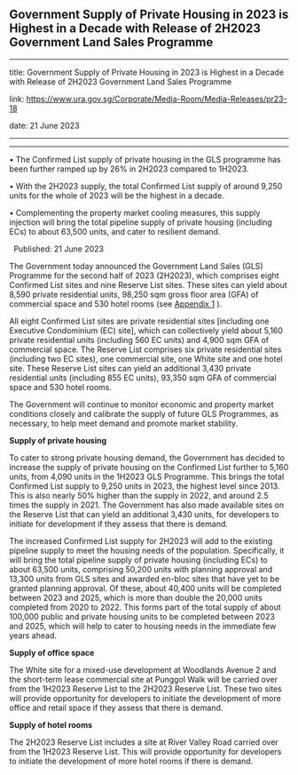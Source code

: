 ## Government Supply of Private Housing in 2023 is Highest in a Decade with Release of 2H2023 Government Land Sales Programme
---
title: Government Supply of Private Housing in 2023 is Highest in a Decade with Release of 2H2023 Government Land Sales Programme

link: https://www.ura.gov.sg/Corporate/Media-Room/Media-Releases/pr23-18

date: 21 June 2023

---

--------------------------------------------------------------------------------------------------------------------------

  
• The Confirmed List supply of private housing in the GLS programme has been further ramped up by 26% in 2H2023 compared to 1H2023.   
  
• With the 2H2023 supply, the total Confirmed List supply of around 9,250 units for the whole of 2023 will be the highest in a decade.   
  
• Complementing the property market cooling measures, this supply injection will bring the total pipeline supply of private housing (including ECs) to about 63,500 units, and cater to resilient demand. 

  Published: 21 June 2023

The Government today announced the Government Land Sales (GLS) Programme for the second half of 2023 (2H2023), which comprises eight Confirmed List sites and nine Reserve List sites. These sites can yield about 8,590 private residential units, 98,250 sqm gross floor area (GFA) of commercial space and 530 hotel rooms (see [Appendix 1](https://www.ura.gov.sg/-/media/Corporate/Media-Room/2023/Jun/pr23-18a_v2.pdf) ).  
  
All eight Confirmed List sites are private residential sites \[including one Executive Condominium (EC) site\], which can collectively yield about 5,160 private residential units (including 560 EC units) and 4,900 sqm GFA of commercial space. The Reserve List comprises six private residential sites (including two EC sites), one commercial site, one White site and one hotel site. These Reserve List sites can yield an additional 3,430 private residential units (including 855 EC units), 93,350 sqm GFA of commercial space and 530 hotel rooms.   
  
The Government will continue to monitor economic and property market conditions closely and calibrate the supply of future GLS Programmes, as necessary, to help meet demand and promote market stability.   
  
**Supply of private housing**  
  
To cater to strong private housing demand, the Government has decided to increase the supply of private housing on the Confirmed List further to 5,160 units, from 4,090 units in the 1H2023 GLS Programme. This brings the total Confirmed List supply to 9,250 units in 2023, the highest level since 2013. This is also nearly 50% higher than the supply in 2022, and around 2.5 times the supply in 2021. The Government has also made available sites on the Reserve List that can yield an additional 3,430 units, for developers to initiate for development if they assess that there is demand.   
  
The increased Confirmed List supply for 2H2023 will add to the existing pipeline supply to meet the housing needs of the population. Specifically, it will bring the total pipeline supply of private housing (including ECs) to about 63,500 units, comprising 50,200 units with planning approval and 13,300 units from GLS sites and awarded en-bloc sites that have yet to be granted planning approval. Of these, about 40,400 units will be completed between 2023 and 2025, which is more than double the 20,000 units completed from 2020 to 2022. This forms part of the total supply of about 100,000 public and private housing units to be completed between 2023 and 2025, which will help to cater to housing needs in the immediate few years ahead.  
  
**Supply of office space**  
  
The White site for a mixed-use development at Woodlands Avenue 2 and the short-term lease commercial site at Punggol Walk will be carried over from the 1H2023 Reserve List to the 2H2023 Reserve List. These two sites will provide opportunity for developers to initiate the development of more office and retail space if they assess that there is demand.  
  
**Supply of hotel rooms**  
  
The 2H2023 Reserve List includes a site at River Valley Road carried over from the 1H2023 Reserve List. This will provide opportunity for developers to initiate the development of more hotel rooms if there is demand.